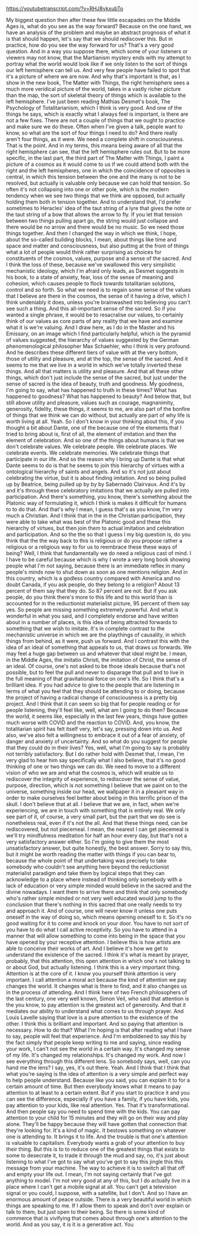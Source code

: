 https://youtubetranscript.com/?v=RHJ8ykxubTo

 My biggest question then after these few little escapades on the Middle Ages is, what do you see as the way forward? Because on the one hand, we have an analysis of the problem and maybe an abstract prognosis of what it is that should happen, let's say that we should rediscover this. But in practice, how do you see the way forward for us? That's a very good question. And in a way you suppose there, which some of your listeners or viewers may not know, that the Martianism mystery ends with my attempt to portray what the world would look like if we only listen to the sort of things our left hemisphere can tell us. And very few people have failed to spot that it's a picture of where we are now. And why that's important is that, as I show in the new book, The Matter with Things, the right hemisphere sees a much more veridical picture of the world, takes in a vastly richer picture than the map, the sort of skeletal theory of things which is available to the left hemisphere. I've just been reading Mathias Desmet's book, The Psychology of Totalitarianism, which I think is very good. And one of the things he says, which is exactly what I always feel is important, is there are not a few fixes. There are not a couple of things that we ought to practice and make sure we do these. Often when I've given a talk, people want to know, so what are the sort of four things I need to do? And there really aren't four things, as it were. We need a complete shift in consciousness. That is the point. And in my terms, this means being aware of all that the right hemisphere can see, that the left hemisphere rules out. But to be more specific, in the last part, the third part of The Matter with Things, I paint a picture of a cosmos as it would come to us if we could attend both with the right and the left hemispheres, one in which the coincidence of opposites is central, in which this tension between the one and the many is not to be resolved, but actually is valuable only because we can hold that tension. So often it's not collapsing into one or other pole, which is the modern tendency when we see two things that we think are opposed, but actually holding them both in tension together. And to understand that, I'd prefer sometimes to Heracles' idea of the taut string of a lyre that gives the note or the taut string of a bow that allows the arrow to fly. If you let that tension between two things pulling apart go, the string would just collapse and there would be no arrow and there would be no music. So we need those things together. And then I changed the way in which we think, I hope, about the so-called building blocks, I mean, about things like time and space and matter and consciousness, but also putting at the front of things what a lot of people would think rather surprising as choices for constituents of the cosmos, values, purpose and a sense of the sacred. And I think the loss of these, because we've swallowed this very simplistic mechanistic ideology, which I'm afraid only leads, as Desmet suggests in his book, to a state of anxiety, fear, loss of the sense of meaning and cohesion, which causes people to flock towards totalitarian solutions, control and so forth. So what we need is to regain some sense of the values that I believe are there in the cosmos, the sense of it having a drive, which I think undeniably it does, unless you're brainwashed into believing you can't see such a thing. And this all-important sense of the sacred. So if you wanted a single phrase, it would be to resacralise our values, to certainly think of our values as core parts of any reality that we have and examine what it is we're valuing. And I draw here, as I do in the Master and his Emissary, on an image which I find particularly helpful, which is the pyramid of values suggested, the hierarchy of values suggested by the German phenomenological philosopher Max Schaehler, who I think is very profound. And he describes these different tiers of value with at the very bottom, those of utility and pleasure, and at the top, the sense of the sacred. And it seems to me that we live in a world in which we've totally inverted these things. And all that matters is utility and pleasure. And that all these other things, which don't just include the sense of the sacred, but just under the sense of sacred is the idea of beauty, truth and goodness. My goodness, I'm going to say, what has happened to truth in these times? What has happened to goodness? What has happened to beauty? And below that, but still above utility and pleasure, values such as courage, magnanimity, generosity, fidelity, these things, it seems to me, are also part of the bonfire of things that we think we can do without, but actually are part of why life is worth living at all. Yeah. So I don't know in your thinking about this, if you thought a bit about Dante, one of the because one of the elements that I tried to bring about is, first of all, the element of imitation and then the element of celebration. And so one of the things about humans is that we don't celebrate values. We celebrate people. We celebrate places. We celebrate events. We celebrate memories. We celebrate things that participate in our life. And so the reason why I bring up Dante is that what Dante seems to do is that he seems to join this hierarchy of virtues with a ontological hierarchy of saints and angels. And so it's not just about celebrating the virtue, but it is about finding imitation. And so being pulled up by Beatrice, being pulled up by by by Sabernado Clairvaux. And it's by and it's through these celebratory imitations that we actually are pulled into participation. And there's something, you know, there's something about the Platonic way of formulating it, which I think is makes it difficult for humans to to do that. And that's why I mean, I guess that's as you know, I'm very much a Christian. And I think that in the in the Christian participation, they were able to take what was best of the Platonic good and these this hierarchy of virtues, but then join them to actual imitation and celebration and participation. And so the the so that I guess I my big question is, do you think that the the way back to this is religious or do you propose rather a religious or a religious way to for us to reembrace these these ways of being? Well, I think that fundamentally we do need a religious cast of mind. I I have to be careful because which is why I wrote a very long book showing people what I'm not saying, because there is an immediate reflex in many people's minds now to shut down as soon as one mentions religion. And in this country, which is a godless country compared with America and no doubt Canada, if you ask people, do they belong to a religion? About 13 percent of them say that they do. So 87 percent are not. But if you ask people, do you think there's more to this life and to this world than is accounted for in the reductionist materialist picture, 95 percent of them say yes. So people are missing something extremely powerful. And what is wonderful in what you said, and I completely endorse and have written about in a number of places, is this idea of being attracted forwards to something that we wish to imitate. It's in complete contrast to the mechanistic universe in which we are the playthings of causality, in which things from behind, as it were, push us forward. And I contrast this with the idea of an ideal of something that appeals to us, that draws us forwards. We may feel a huge gap between us and whatever that ideal might be. I mean, in the Middle Ages, the imitatio Christi, the imitation of Christ, the sense of an ideal. Of course, one's not asked to be those ideals because that's not possible, but to feel the pull and never to disparage that pull and to live in the full meaning of that gravitational force on one's life. So I think that's a brilliant idea. If you had advice to give to the people that are listening in terms of what you feel that they should be attending to or doing, because the project of having a radical change of consciousness is a pretty big project. And I think that it can seem so big that for people reading or for people listening, they'll feel like, well, what am I going to do then? Because the world, it seems like, especially in the last few years, things have gotten much worse with COVID and the reaction to COVID. And, you know, the totalitarian spirit has felt itself very, let's say, pressing down into us. And also, we've also felt a willingness to embrace it out of a fear of anxiety, of danger and anxiety of uncertainty. And so what do you suggest for people that they could do in their lives? Yes, well, what I'm going to say is probably not terribly satisfactory. But I do rather hold with Desmet that, I mean, I'm very glad to hear him say specifically what I also believe, that it's no good thinking of one or two things we can do. We need to move to a different vision of who we are and what the cosmos is, which will enable us to rediscover the integrity of experience, to rediscover the sense of value, purpose, direction, which is not something I believe that we paint on to the universe, something inside our head, we wallpaper it in a pleasant way in order to make ourselves feel better about being in this terrific prison of the skull. I don't believe that at all. I believe that we are, in fact, when we're experiencing, we are in touch with something that is entirely real. We only see part of it, of course, a very small part, but the part that we do see is nonetheless real, even if it's not the all. And that these things need, can be rediscovered, but not piecemeal. I mean, the nearest I can get piecemeal is we'll try mindfulness meditation for half an hour every day, but that's not a very satisfactory answer either. So I'm going to give them the most unsatisfactory answer, but quite honestly, the best answer. Sorry to say this, but it might be worth reading the matter with things if you can bear to, because the whole point of that undertaking was precisely to take somebody who couldn't see anything here beyond the reductionist materialist paradigm and take them by logical steps that they can acknowledge to a place where instead of thinking only somebody with a lack of education or very simple minded would believe in the sacred and the divine nowadays. I want them to arrive there and think that only somebody who's rather simple minded or not very well educated would jump to the conclusion that there's nothing in this sacred that one really needs to try and approach it. And of course, one will never know it unless one puts oneself in the way of doing so, which means opening oneself to it. So it's no good waiting for it to come and knock on your door. You have to not sort of you have to do what I call active receptivity. So you have to attend in a manner that will allow something to come into being in the space that you have opened by your receptive attention. I believe this is how artists are able to conceive their works of art. And I believe it's how we get to understand the existence of the sacred. I think it's what is meant by prayer, probably, that this attention, this open attention in which one's not talking to or about God, but actually listening. I think this is a very important thing. Attention is at the core of it. I know you yourself think attention is very important. I call attention a moral act because the kind of attention we pay changes the world. It changes what is there to find, and it also changes us in the process of attending. And I think here of two French philosophers of the last century, one very well known, Simon Veil, who said that attention is the you know, to pay attention is the greatest act of generosity. And that it mediates our ability to understand what comes to us through prayer. And Louis Lavelle saying that love is a pure attention to the existence of the other. I think this is brilliant and important. And so paying that attention is necessary. How to do that? What I'm hoping is that after reading what I have to say, people will feel that experience. And I'm emboldened to say this by the fact simply that people keep writing to me and saying, since reading your work, I can't not see the world in a certain way. It's changed my sense of my life. It's changed my relationships. It's changed my work. And now I see everything through this different lens. So somebody says, well, can you hand me the lens? I say, yes, it's out there. Yeah. And I think that I think that what you're saying is the idea of attention is a very simple and perfect way to help people understand. Because like you said, you can explain it to for a certain amount of time. But then everybody knows what it means to pay attention to at least to a certain extent. But if you start to practice it and you can see the difference, especially if you have a family, if you have kids, you pay attention to your kids, like real attention. Yes. That it's transformational. And then people say you need to spend time with the kids. You can pay attention to your child for 15 minutes and they will go on their way and play alone. They'll be happy because they will have gotten that connection that they're looking for. It's a kind of magic. It bestows something on whatever one is attending to. It brings it to life. And the trouble is that one's attention is valuable to capitalism. Everybody wants a grab of your attention to buy their thing. But this is to to reduce one of the greatest things that exists to some to desecrate it, to trade it through the mud and say, no, it's just about listening to what I've got to say what you've got to say this jingle this this message from your machine. The way to achieve it is to switch all that off and empty your life out. I mean, I'm not saying certainly that I've got anything to model. I'm not very good at any of this, but I do actually live in a place where I can't get a mobile signal at all. You can't get a television signal or you could, I suppose, with a satellite, but I don't. And so I have an enormous amount of peace outside. There is a very beautiful world in which things are speaking to me. If I allow them to speak and don't over explain or talk to them, but just open to their being. So there is some kind of commerce that is vivifying that comes about through one's attention to the world. And as you say, it is it is a generative act. You